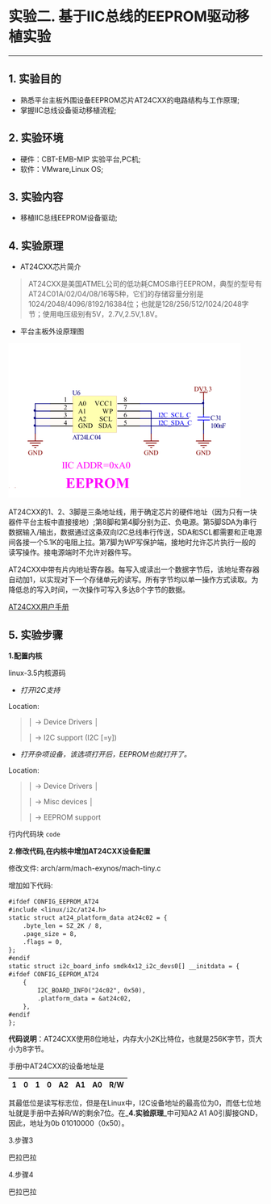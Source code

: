 # 实验二. 基于IIC总线的EEPROM驱动移植实验

---

## 1. 实验目的

* 熟悉平台主板外围设备EEPROM芯片AT24CXX的电路结构与工作原理;
* 掌握IIC总线设备驱动移植流程;

## 2. 实验环境

* 硬件：CBT-EMB-MIP 实验平台,PC机;
* 软件：VMware,Linux OS;

## 3. 实验内容

* 移植IIC总线EEPROM设备驱动;

## 4. 实验原理

* AT24CXX芯片简介

> AT24CXX是美国ATMEL公司的低功耗CMOS串行EEPROM，典型的型号有AT24C01A/02/04/08/16等5种，它们的存储容量分别是1024/2048/4096/8192/16384位；也就是128/256/512/1024/2048字节；使用电压级别有5V，2.7V,2.5V,1.8V。

* 平台主板外设原理图

![](/chapter4/experiment02/AT24.png)

AT24CXX的1、2、3脚是三条地址线，用于确定芯片的硬件地址（因为只有一块器件平台主板中直接接地）;第8脚和第4脚分别为正、负电源。第5脚SDA为串行数据输入/输出，数据通过这条双向I2C总线串行传送，SDA和SCL都需要和正电源间各接一个5.1K的电阻上拉。第7脚为WP写保护端，接地时允许芯片执行一般的读写操作。接电源端时不允许对器件写。

AT24CXX中带有片内地址寄存器。每写入或读出一个数据字节后，该地址寄存器自动加1，以实现对下一个存储单元的读写。所有字节均以单一操作方式读取。为降低总的写入时间，一次操作可写入多达8个字节的数据。

[AT24CXX用户手册](/pdf/AT24C08.pdf)

## 5. 实验步骤

**1.配置内核**

linux-3.5内核源码

* _打开I2C支持_

Location:

> │     -&gt; Device Drivers                                                                             │
>
> │       -&gt; I2C support \(I2C \[=y\]\)

* _打开杂项设备，该选项打开后，EEPROM也就打开了。_

Location:

> │     -&gt; Device Drivers                                                                             │
>
> │       -&gt; Misc devices                                                                             │
>
> │         -&gt; EEPROM support

行内代码块 `code`

**2.修改代码,在内核中增加AT24CXX设备配置**

修改文件: arch/arm/mach-exynos/mach-tiny.c

增加如下代码:

```
#ifdef CONFIG_EEPROM_AT24
#include <linux/i2c/at24.h>
static struct at24_platform_data at24c02 = {
    .byte_len = SZ_2K / 8,
    .page_size = 8,
    .flags = 0,
};
#endif
static struct i2c_board_info smdk4x12_i2c_devs0[] __initdata = {
#ifdef CONFIG_EEPROM_AT24
    {
        I2C_BOARD_INFO("24c02", 0x50),
        .platform_data = &at24c02,
    },
#endif
};
```

**代码说明**：AT24CXX使用8位地址，内存大小2K比特位，也就是256K字节，页大小为8字节。

手册中AT24CXX的设备地址是

| 1 | 0 | 1 | 0 | A2 | A1 | A0 | R/W |
| :---: | :---: | :---: | :---: | :---: | :---: | :---: | :---: |


其最低位是读写标志位，但是在Linux中，I2C设备地址的最高位为0，而低七位地址就是手册中去掉R/W的剩余7位。在_**4.实验原理**_中可知A2 A1 A0引脚接GND，因此，地址为0b 01010000（0x50）。

3.步骤3

巴拉巴拉

4.步骤4

巴拉巴拉

